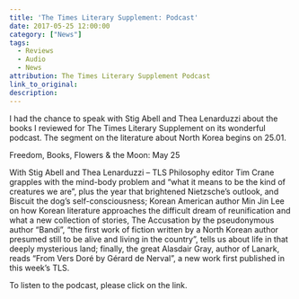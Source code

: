 ```yaml
---
title: 'The Times Literary Supplement: Podcast'
date: 2017-05-25 12:00:00
category: ["News"]
tags:
  - Reviews
  - Audio
  - News
attribution: The Times Literary Supplement Podcast
link_to_original:
description:
---
```



I had the chance to speak with Stig Abell and Thea Lenarduzzi about the books I reviewed for The Times Literary Supplement on its wonderful podcast. The segment on the literature about North Korea begins on 25.01.

Freedom, Books, Flowers & the Moon: May 25

With Stig Abell and Thea Lenarduzzi – TLS Philosophy editor Tim Crane grapples with the mind-body problem and “what it means to be the kind of creatures we are”, plus the year that brightened Nietzsche’s outlook, and Biscuit the dog’s self-consciousness; Korean American author Min Jin Lee on how Korean literature approaches the difficult dream of reunification and what a new collection of stories, The Accusation by the pseudonymous author “Bandi”, “the first work of fiction written by a North Korean author presumed still to be alive and living in the country”, tells us about life in that deeply mysterious land; finally, the great Alasdair Gray, author of Lanark, reads “From Vers Doré by Gérard de Nerval”, a new work first published in this week’s TLS.

To listen to the podcast, please click on the link.
